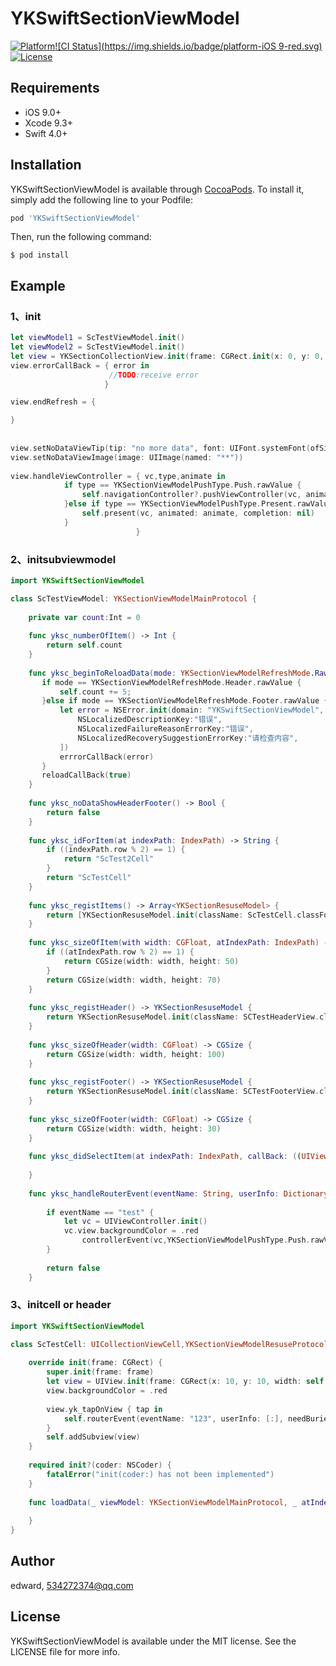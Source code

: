 # YKSwiftSectionViewModel

[![Platform](https://img.shields.io/badge/swift-v4.0-yellow.svg)](https://cocoapods.org/pods/YKSwiftSectionViewModel)[![CI Status](https://img.shields.io/badge/platform-iOS 9-red.svg)](https://gitee.com/Edwrard/YKSwiftSectionViewModel)[![License](https://img.shields.io/badge/license-MIT-blue.svg)](https://gitee.com/Edwrard/YKSwiftSectionViewModel/blob/master/LICENSE)

## Requirements

- iOS 9.0+ 
- Xcode 9.3+
- Swift 4.0+



## 

## Installation

YKSwiftSectionViewModel is available through [CocoaPods](https://cocoapods.org). To install
it, simply add the following line to your Podfile:

```ruby
pod 'YKSwiftSectionViewModel'
```

Then, run the following command:

```
$ pod install
```

## Example

### 1、init

```swift
let viewModel1 = ScTestViewModel.init()
let viewModel2 = ScTestViewModel.init()
let view = YKSectionCollectionView.init(frame: CGRect.init(x: 0, y: 0, width: self.view.bounds.size.width, height: self.view.bounds.size.height),datas: [viewModel1,viewModel2])
view.errorCallBack = { error in
                      //TODO:receive error
                     }

view.endRefresh = {

}
        
        
view.setNoDataViewTip(tip: "no more data", font: UIFont.systemFont(ofSize: 10))
view.setNoDataViewImage(image: UIImage(named: "**"))
        
view.handleViewController = { vc,type,animate in
            if type == YKSectionViewModelPushType.Push.rawValue {
                self.navigationController?.pushViewController(vc, animated: animate)
            }else if type == YKSectionViewModelPushType.Present.rawValue {
                self.present(vc, animated: animate, completion: nil)
            }
                            }
```

### 2、initsubviewmodel

```swift
import YKSwiftSectionViewModel

class ScTestViewModel: YKSectionViewModelMainProtocol {
    
    private var count:Int = 0
    
    func yksc_numberOfItem() -> Int {
        return self.count
    }
    
    func yksc_beginToReloadData(mode: YKSectionViewModelRefreshMode.RawValue, reloadCallBack: @escaping ((Bool) -> Void), errrorCallBack: @escaping ((Error) -> Void)) {
       if mode == YKSectionViewModelRefreshMode.Header.rawValue {
           self.count += 5;
       }else if mode == YKSectionViewModelRefreshMode.Footer.rawValue {
           let error = NSError.init(domain: "YKSwiftSectionViewModel", code: -1, userInfo: [
               NSLocalizedDescriptionKey:"错误",
               NSLocalizedFailureReasonErrorKey:"错误",
               NSLocalizedRecoverySuggestionErrorKey:"请检查内容",
           ])
           errrorCallBack(error)
       }
       reloadCallBack(true)
    }
    
    func yksc_noDataShowHeaderFooter() -> Bool {
        return false
    }
    
    func yksc_idForItem(at indexPath: IndexPath) -> String {
        if ((indexPath.row % 2) == 1) {
            return "ScTest2Cell"
        }
        return "ScTestCell"
    }
    
    func yksc_registItems() -> Array<YKSectionResuseModel> {
        return [YKSectionResuseModel.init(className: ScTestCell.classForCoder(), classId: "ScTestCell"),YKSectionResuseModel.init(className: ScTest2Cell.classForCoder(), classId: "ScTest2Cell")]
    }
    
    func yksc_sizeOfItem(with width: CGFloat, atIndexPath: IndexPath) -> CGSize {
        if ((atIndexPath.row % 2) == 1) {
            return CGSize(width: width, height: 50)
        }
        return CGSize(width: width, height: 70)
    }
    
    func yksc_registHeader() -> YKSectionResuseModel {
        return YKSectionResuseModel.init(className: SCTestHeaderView.classForCoder(), classId: "SCTestHeaderView")
    }
    
    func yksc_sizeOfHeader(width: CGFloat) -> CGSize {
        return CGSize(width: width, height: 100)
    }
    
    func yksc_registFooter() -> YKSectionResuseModel {
        return YKSectionResuseModel.init(className: SCTestFooterView.classForCoder(), classId: "SCTestFooterView")
    }
    
    func yksc_sizeOfFooter(width: CGFloat) -> CGSize {
        return CGSize(width: width, height: 30)
    }
    
    func yksc_didSelectItem(at indexPath: IndexPath, callBack: ((UIViewController, YKSectionViewModelPushType.RawValue, Bool) -> Void)) {
        
    }
    
    func yksc_handleRouterEvent(eventName: String, userInfo: Dictionary<String, Any>, controllerEvent: ((UIViewController, YKSectionViewModelPushType.RawValue, Bool) -> Void)) -> Bool {
        
        if eventName == "test" {
            let vc = UIViewController.init()
            vc.view.backgroundColor = .red
            	controllerEvent(vc,YKSectionViewModelPushType.Push.rawValue,true)
        }
        
        return false
    }
```

### 3、initcell or header

```swift
import YKSwiftSectionViewModel

class ScTestCell: UICollectionViewCell,YKSectionViewModelResuseProtocol {
    
    override init(frame: CGRect) {
        super.init(frame: frame)
        let view = UIView.init(frame: CGRect(x: 10, y: 10, width: self.bounds.size.width - 20, height: self.bounds.size.height - 20))
        view.backgroundColor = .red
        
        view.yk_tapOnView { tap in
            self.routerEvent(eventName: "123", userInfo: [:], needBuried: true)
        }
        self.addSubview(view)
    }
    
    required init?(coder: NSCoder) {
        fatalError("init(coder:) has not been implemented")
    }
    
    func loadData(_ viewModel: YKSectionViewModelMainProtocol, _ atIndexPath: IndexPath) {
        
    }
}
```



## Author

edward, 534272374@qq.com

## License

YKSwiftSectionViewModel is available under the MIT license. See the LICENSE file for more info.
